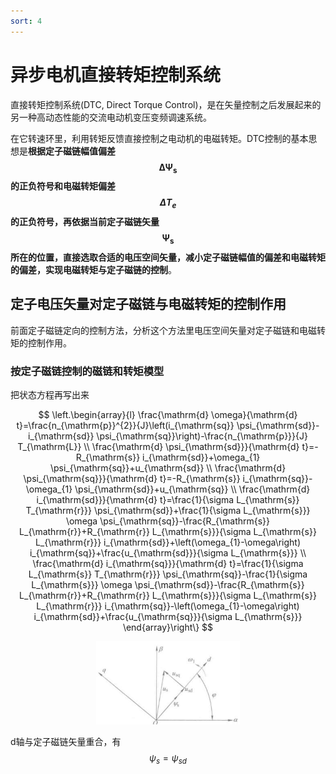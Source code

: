 ```yaml
---
sort: 4
---
```

# 异步电机直接转矩控制系统

直接转矩控制系统(DTC, Direct Torque Control)，是在矢量控制之后发展起来的另一种高动态性能的交流电动机变压变频调速系统。

在它转速环里，利用转矩反馈直接控制之电动机的电磁转矩。DTC控制的基本思想是**根据定子磁链幅值偏差$$ \mathbf{\Delta \Psi_s} $$的正负符号和电磁转矩偏差$$ \Delta T_e $$的正负符号，再依据当前定子磁链矢量$$ \mathbf{\Psi_s} $$所在的位置，直接选取合适的电压空间矢量，减小定子磁链幅值的偏差和电磁转矩的偏差，实现电磁转矩与定子磁链的控制**。

## 定子电压矢量对定子磁链与电磁转矩的控制作用

前面定子磁链定向的控制方法，分析这个方法里电压空间矢量对定子磁链和电磁转矩的控制作用。

### 按定子磁链控制的磁链和转矩模型

把状态方程再写出来

$$
\left.\begin{array}{l}
\frac{\mathrm{d} \omega}{\mathrm{d} t}=\frac{n_{\mathrm{p}}^{2}}{J}\left(i_{\mathrm{sq}} \psi_{\mathrm{sd}}-i_{\mathrm{sd}} \psi_{\mathrm{sq}}\right)-\frac{n_{\mathrm{p}}}{J} T_{\mathrm{L}} \\
\frac{\mathrm{d} \psi_{\mathrm{sd}}}{\mathrm{d} t}=-R_{\mathrm{s}} i_{\mathrm{sd}}+\omega_{1} \psi_{\mathrm{sq}}+u_{\mathrm{sd}} \\
\frac{\mathrm{d} \psi_{\mathrm{sq}}}{\mathrm{d} t}=-R_{\mathrm{s}} i_{\mathrm{sq}}-\omega_{1} \psi_{\mathrm{sd}}+u_{\mathrm{sq}} \\
\frac{\mathrm{d} i_{\mathrm{sd}}}{\mathrm{d} t}=\frac{1}{\sigma L_{\mathrm{s}} T_{\mathrm{r}}} \psi_{\mathrm{sd}}+\frac{1}{\sigma L_{\mathrm{s}}} \omega \psi_{\mathrm{sq}}-\frac{R_{\mathrm{s}} L_{\mathrm{r}}+R_{\mathrm{r}} L_{\mathrm{s}}}{\sigma L_{\mathrm{s}} L_{\mathrm{r}}} i_{\mathrm{sd}}+\left(\omega_{1}-\omega\right) i_{\mathrm{sq}}+\frac{u_{\mathrm{sd}}}{\sigma L_{\mathrm{s}}} \\
\frac{\mathrm{d} i_{\mathrm{sq}}}{\mathrm{d} t}=\frac{1}{\sigma L_{\mathrm{s}} T_{\mathrm{r}}} \psi_{\mathrm{sq}}-\frac{1}{\sigma L_{\mathrm{s}}} \omega \psi_{\mathrm{sd}}-\frac{R_{\mathrm{s}} L_{\mathrm{r}}+R_{\mathrm{r}} L_{\mathrm{s}}}{\sigma L_{\mathrm{s}} L_{\mathrm{r}}} i_{\mathrm{sq}}-\left(\omega_{1}-\omega\right) i_{\mathrm{sd}}+\frac{u_{\mathrm{sq}}}{\sigma L_{\mathrm{s}}}
\end{array}\right\}
$$

<center>
    <img src="./images/d轴与定子磁链重合.jpg" width=230 />
</center>

d轴与定子磁链矢量重合，有$$ \psi_s = \psi_{sd} $$




